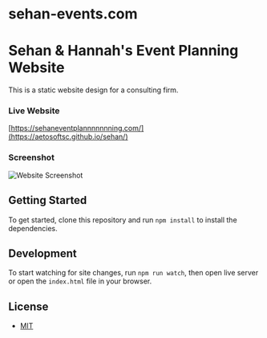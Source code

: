 # sehan-events.com

# Sehan & Hannah's Event Planning Website

This is a static website design for a consulting firm.

### Live Website

[https://sehaneventplannnnnnning.com/](https://aetosoftsc.github.io/sehan/)

### Screenshot

![Website Screenshot](./img/screenshot.png 'Website Screenshot')

## Getting Started

To get started, clone this repository and run `npm install` to install the dependencies.

## Development

To start watching for site changes, run `npm run watch`, then open live server or open the `index.html` file in your browser.

## License

- [MIT](LICENSE.md)
